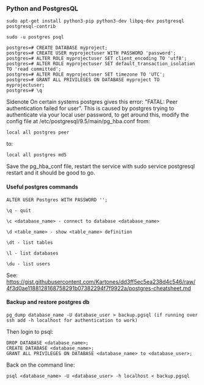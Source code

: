 ### Python and PostgresQL ###

```
sudo apt-get install python3-pip python3-dev libpq-dev postgresql postgresql-contrib

sudo -u postgres psql

postgres=# CREATE DATABASE myproject;
postgres=# CREATE USER myprojectuser WITH PASSWORD 'password';
postgres=# ALTER ROLE myprojectuser SET client_encoding TO 'utf8';
postgres=# ALTER ROLE myprojectuser SET default_transaction_isolation TO 'read committed';
postgres=# ALTER ROLE myprojectuser SET timezone TO 'UTC';
postgres=# GRANT ALL PRIVILEGES ON DATABASE myproject TO myprojectuser;
postgres=# \q
```

Sidenote
On certain systems postgres gives this error: "FATAL: Peer authentication failed for user". This is caused by postgres
trying to authenticate via your local user password, to get around this, modify the config file at 
/etc/postgresql/9.5/main/pg_hba.conf from:

`local all postgres peer`

to:

`local all postgres md5`

Save the pg_hba_conf file, restart the service with sudo service postgresql restart and it should be good to go.

#### Useful postgres commands ####

```
ALTER USER Postgres WITH PASSWORD '';

\q - quit

\c <database_name> - connect to database <database_name>

\d <table_name> - show <table_name> definition

\dt - list tables

\l - list databases

\du - list users
```

See: https://gist.githubusercontent.com/Kartones/dd3ff5ec5ea238d4c546/raw/4f3d0ae1188128168758291b07382294f7f9922a/postgres-cheatsheet.md

#### Backup and restore postgres db ####

`pg_dump database_name -U database_user > backup.pgsql (if running over ssh add -h localhost for authentication to work)`

Then login to psql:

```
DROP DATABASE <database_name>;
CREATE DATABASE <database_name>;
GRANT ALL PRIVILEGES ON DATABASE <database_name> to <database_user>;
```

Back on the command line:

`psql <database_name> -U <database_user> -h localhost < backup.pgsql`

